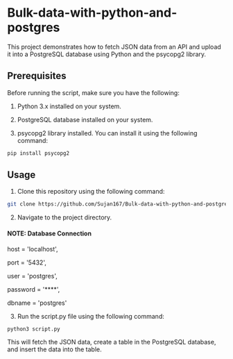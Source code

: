 
# Bulk-data-with-python-and-postgres

This project demonstrates how to fetch JSON data from an API and upload it into a PostgreSQL database using Python and the psycopg2 library.


## Prerequisites
Before running the script, make sure you have the following:

1. Python 3.x installed on your system.

2. PostgreSQL database installed on your system.

3. psycopg2 library installed. You can install it using the following command:

```bash
pip install psycopg2
```
## Usage
1. Clone this repository using the following command:


```bash
git clone https://github.com/Sujan167/Bulk-data-with-python-and-postgres.git

```

2. Navigate to the project directory.
#### NOTE: Database Connection
host = 'localhost',

port = '5432',

user = 'postgres',

password = '****',

dbname = 'postgres'

3. Run the script.py file using the following command:


```bash
python3 script.py
```
This will fetch the JSON data, create a table in the PostgreSQL database, and insert the data into the table.

